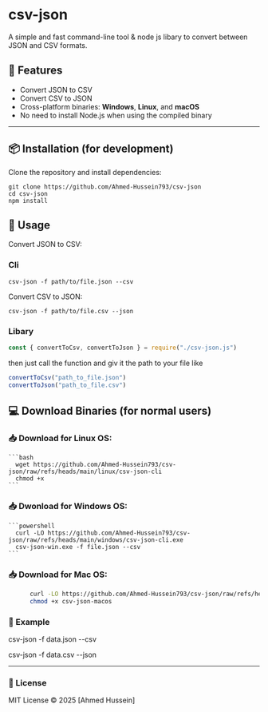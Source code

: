 # csv-json

A simple and fast command-line tool & node js libary to convert between JSON and CSV formats.

## 🚀 Features

- Convert JSON to CSV
- Convert CSV to JSON
- Cross-platform binaries: **Windows**, **Linux**, and **macOS**
- No need to install Node.js when using the compiled binary

---

## 📦 Installation (for development)

Clone the repository and install dependencies:

```
git clone https://github.com/Ahmed-Hussein793/csv-json
cd csv-json
npm install
```
## 🔧 Usage

Convert JSON to CSV:
### Cli
```
csv-json -f path/to/file.json --csv
```

Convert CSV to JSON:
```
csv-json -f path/to/file.csv --json
```
### Libary 

```js
const { convertToCsv, convertToJson } = require("./csv-json.js")
```
then just call the function and giv it the path to your file like

```js
convertToCsv("path_to_file.json")
convertToJson("path_to_file.csv")
```

## 💻 Download Binaries (for normal users)

### 📥 Download for Linux OS: 
    ```bash
      wget https://github.com/Ahmed-Hussein793/csv-json/raw/refs/heads/main/linux/csv-json-cli
      chmod +x
    ```
### 📥 Dwonload for Windows OS: 
    ```powershell
      curl -LO https://github.com/Ahmed-Hussein793/csv-json/raw/refs/heads/main/windows/csv-json-cli.exe
      csv-json-win.exe -f file.json --csv
    ```

### 📥 Download for Mac OS: 
```bash
      curl -LO https://github.com/Ahmed-Hussein793/csv-json/raw/refs/heads/main/linux/csv-json-cli
      chmod +x csv-json-macos
```
### 📂 Example

csv-json -f data.json --csv

csv-json -f data.csv --json


---

### 📄 License

MIT License © 2025 [Ahmed Hussein]
